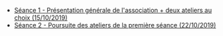 - [Séance 1 - Présentation générale de l'association + deux ateliers au choix (15/10/2019)](./summary/seance-1.md)
- [Séance 2 - Poursuite des ateliers de la première séance (22/10/2019)](./summary/seance-2.md)
